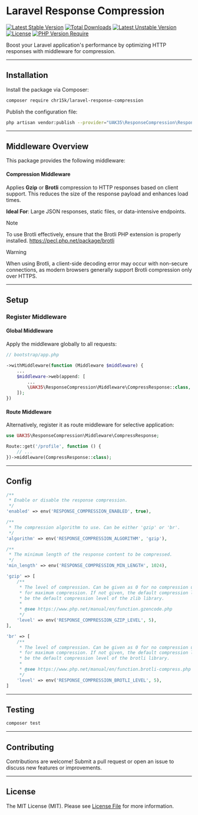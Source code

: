 # Laravel Response Compression

[![Latest Stable Version](https://poser.pugx.org/chr15k/laravel-response-compression/v)](https://packagist.org/packages/chr15k/laravel-response-compression) [![Total Downloads](https://poser.pugx.org/chr15k/laravel-response-compression/downloads)](https://packagist.org/packages/chr15k/laravel-response-compression) [![Latest Unstable Version](https://poser.pugx.org/chr15k/laravel-response-compression/v/unstable)](https://packagist.org/packages/chr15k/laravel-response-compression) [![License](https://poser.pugx.org/chr15k/laravel-response-compression/license)](https://packagist.org/packages/chr15k/laravel-response-compression) [![PHP Version Require](https://poser.pugx.org/chr15k/laravel-response-compression/require/php)](https://packagist.org/packages/chr15k/laravel-response-compression)

Boost your Laravel application's performance by optimizing HTTP responses with middleware for compression.

---

## Installation

Install the package via Composer:

```bash
composer require chr15k/laravel-response-compression
```

Publish the configuration file:

```bash
php artisan vendor:publish --provider="UAK35\ResponseCompression\ResponseCompressionServiceProvider"
```

---

## Middleware Overview

This package provides the following middleware:

#### Compression Middleware

Applies **Gzip** or **Brotli** compression to HTTP responses based on client support. This reduces the size of the response payload and enhances load times.

**Ideal For**: Large JSON responses, static files, or data-intensive endpoints.

> [!NOTE]
> To use Brotli effectively, ensure that the Brotli PHP extension is properly installed.
> https://pecl.php.net/package/brotli

> [!WARNING]
> When using Brotli, a client-side decoding error may occur with non-secure connections, as modern browsers generally support Brotli compression only over HTTPS.

---

## Setup

### Register Middleware

#### Global Middleware

Apply the middleware globally to all requests:

```php
// bootstrap/app.php

->withMiddleware(function (Middleware $middleware) {
    ...
    $middleware->web(append: [
        ...
        \UAK35\ResponseCompression\Middleware\CompressResponse::class,
    ]);
})
```

#### Route Middleware

Alternatively, register it as route middleware for selective application:

```php
use UAK35\ResponseCompression\Middleware\CompressResponse;

Route::get('/profile', function () {
    // ...
})->middleware(CompressResponse::class);
```

---

## Config

```php
/**
 * Enable or disable the response compression.
 */
'enabled' => env('RESPONSE_COMPRESSION_ENABLED', true),

/**
 * The compression algorithm to use. Can be either 'gzip' or 'br'.
 */
'algorithm' => env('RESPONSE_COMPRESSION_ALGORITHM', 'gzip'),

/**
 * The minimum length of the response content to be compressed.
 */
'min_length' => env('RESPONSE_COMPRESSION_MIN_LENGTH', 1024),

'gzip' => [
    /**
     * The level of compression. Can be given as 0 for no compression up to 9
     * for maximum compression. If not given, the default compression level will
     * be the default compression level of the zlib library.
     *
     * @see https://www.php.net/manual/en/function.gzencode.php
     */
    'level' => env('RESPONSE_COMPRESSION_GZIP_LEVEL', 5),
],

'br' => [
    /**
     * The level of compression. Can be given as 0 for no compression up to 11
     * for maximum compression. If not given, the default compression level will
     * be the default compression level of the brotli library.
     *
     * @see https://www.php.net/manual/en/function.brotli-compress.php
     */
    'level' => env('RESPONSE_COMPRESSION_BROTLI_LEVEL', 5),
]
```

---

## Testing

```bash
composer test
```

---

## Contributing

Contributions are welcome! Submit a pull request or open an issue to discuss new features or improvements.

---

## License

The MIT License (MIT). Please see [License File](https://github.com/chr15k/laravel-response-compression/blob/main/LICENSE) for more information.
